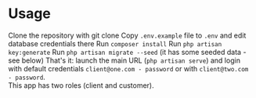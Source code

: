 <h1>Usage</h1>

Clone the repository with git clone
Copy `.env.example` file to `.env` and edit database credentials there
Run `composer install`
Run `php artisan key:generate`
Run `php artisan migrate --seed` (it has some seeded data - see below)
That's it: launch the main URL (`php artisan serve`) and login with default credentials `client@one.com - password` or with `client@two.com - password`. <br>
This app has two roles (client and customer).
